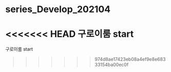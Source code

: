 # series_Develop_202104

<<<<<<< HEAD
구로이룸 start
=======

구로이룸 start
>>>>>>> 974d8ae17423eb08a4ef9e8e68333154ba00ec0f

